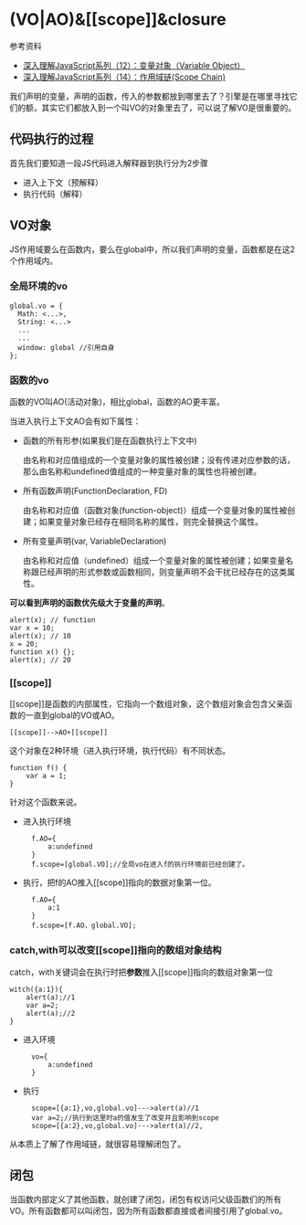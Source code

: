 # (VO|AO)&[[scope]]&closure

参考资料

* [深入理解JavaScript系列（12）：变量对象（Variable Object）](http://www.cnblogs.com/TomXu/archive/2012/01/16/2309728.html)
* [深入理解JavaScript系列（14）：作用域链(Scope Chain)](http://www.cnblogs.com/TomXu/archive/2012/01/18/2312463.html)

我们声明的变量，声明的函数，传入的参数都放到哪里去了？引擎是在哪里寻找它们的额，其实它们都放入到一个叫VO的对象里去了，可以说了解VO是很重要的。

## 代码执行的过程

首先我们要知道一段JS代码进入解释器到执行分为2步骤

* 进入上下文（预解释）
* 执行代码（解释）

## VO对象

JS作用域要么在函数内，要么在global中，所以我们声明的变量，函数都是在这2个作用域内。

### 全局环境的vo
	
	global.vo = {
	  Math: <...>,
	  String: <...>
	  ...
	  ...
	  window: global //引用自身
	};

### 函数的vo

函数的VO叫AO(活动对象)，相比global，函数的AO更丰富。

当进入执行上下文AO会有如下属性：

* 函数的所有形参(如果我们是在函数执行上下文中)

	由名称和对应值组成的一个变量对象的属性被创建；没有传递对应参数的话，那么由名称和undefined值组成的一种变量对象的属性也将被创建。

* 所有函数声明(FunctionDeclaration, FD)

	由名称和对应值（函数对象(function-object)）组成一个变量对象的属性被创建；如果变量对象已经存在相同名称的属性，则完全替换这个属性。

* 所有变量声明(var, VariableDeclaration)

	由名称和对应值（undefined）组成一个变量对象的属性被创建；如果变量名称跟已经声明的形式参数或函数相同，则变量声明不会干扰已经存在的这类属性。

**可以看到声明的函数优先级大于变量的声明**。

	alert(x); // function
	var x = 10;
	alert(x); // 10
	x = 20;
	function x() {};
	alert(x); // 20

### [[scope]]

[[scope]]是函数的内部属性，它指向一个数组对象，这个数组对象会包含父亲函数的一直到global的VO或AO。

	[[scope]]-->AO+[[scope]]

这个对象在2种环境（进入执行环境，执行代码）有不同状态。

    function f() {
        var a = 1;
    }

针对这个函数来说。

* 进入执行环境
	
        f.AO={
            a:undefined
        }
		f.scope=[global.VO];//全局vo在进入f的执行环境前已经创建了。

* 执行，把f的AO推入[[scope]]指向的数据对象第一位。

        f.AO={
        	a:1
        }
		f.scope=[f.AO，global.VO];

### catch,with可以改变[[scope]]指向的数组对象结构

catch，with关键词会在执行时把**参数**推入[[scope]]指向的数组对象第一位

	witch({a:1}){
		alert(a);//1
		var a=2;
		alert(a);//2
	}

* 进入环境

		vo={
			a:undefined
		}

* 执行

		scope=[{a:1},vo,global.vo]--->alert(a)//1
		var a=2;//执行到这里时a的值发生了改变并且影响到scope
		scope=[{a:2},vo,global.vo]--->alert(a)//2,

从本质上了解了作用域链，就很容易理解闭包了。

## 闭包

当函数内部定义了其他函数，就创建了闭包，闭包有权访问父级函数们的所有VO。所有函数都可以叫闭包，因为所有函数都直接或者间接引用了global.vo。